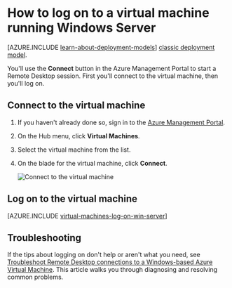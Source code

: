 <properties
	pageTitle="Log on to a Windows Server VM | Windows Azure"
	description="Learn how to log on to a Windows Server VM using the Azure Management Portal and the Resource Manager deployment model."
	services="virtual-machines"
	documentationCenter=""
	authors="cynthn"
	manager="timlt"
	editor="tysonn"
	tags="azure-resource-manager"/>

<tags
	ms.service="virtual-machines"
	ms.date="01/21/2016"
	wacn.date=""/>

# How to log on to a virtual machine running Windows Server 

[AZURE.INCLUDE [learn-about-deployment-models](../includes/learn-about-deployment-models-rm-include.md)] [classic deployment model](/documentation/articles/virtual-machines-log-on-windows-server).

You'll use the **Connect** button in the Azure Management Portal to start a Remote Desktop session. First you'll connect to the virtual machine, then you'll log on.

## Connect to the virtual machine

1. If you haven't already done so, sign in to the [Azure Management Portal](https://manage.windowsazure.cn/).

2.	On the Hub menu, click **Virtual Machines**.

3.	Select the virtual machine from the list.

4. On the blade for the virtual machine, click **Connect**.

	![Connect to the virtual machine](./media/virtual-machines-log-on-windows-server-preview/preview-portal-connect.png)

## Log on to the virtual machine

[AZURE.INCLUDE [virtual-machines-log-on-win-server](../includes/virtual-machines-log-on-win-server.md)]

## Troubleshooting

If the tips about logging on don't help or aren't what you need, see [Troubleshoot Remote Desktop connections to a Windows-based Azure Virtual Machine](/documentation/articles/virtual-machines-troubleshoot-remote-desktop-connections). This article walks you through diagnosing and resolving common problems.
